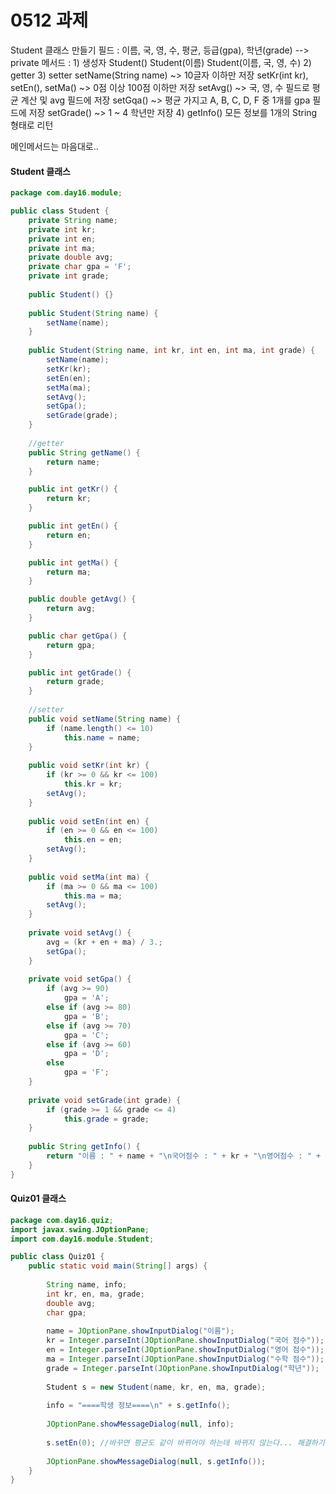 # 0512 과제

Student 클래스 만들기 
  필드 : 이름, 국, 영, 수, 평균, 등급(gpa), 학년(grade) --> private
  메서드 : 
	1) 생성자 
		Student()
		Student(이름)
		Student(이름, 국, 영, 수)
	2) getter
	3) setter
		setName(String name) ~> 10글자 이하만 저장
		setKr(int kr), setEn(), setMa() ~> 0점 이상 100점 이하만 저장
		setAvg() ~> 국, 영, 수 필드로 평균 계산 및 avg 필드에 저장
		setGqa() ~> 평균 가지고 A, B, C, D, F 중 1개를 gpa 필드에 저장
		setGrade() ~> 1 ~ 4 학년만 저장
	4) getInfo()
		모든 정보를 1개의 String 형태로 리턴

메인메서드는 마음대로..



#### Student 클래스

```java
package com.day16.module;

public class Student {
	private String name;
	private int kr;
	private int en;
	private int ma;
	private double avg;
	private char gpa = 'F';
	private int grade;
	
	public Student() {}
	
	public Student(String name) {
		setName(name);
	}
	
	public Student(String name, int kr, int en, int ma, int grade) {
		setName(name);
		setKr(kr);
		setEn(en);
		setMa(ma);
		setAvg();
		setGpa();
		setGrade(grade);
	}
	
	//getter
	public String getName() {
		return name;
	}

	public int getKr() {
		return kr;
	}

	public int getEn() {
		return en;
	}

	public int getMa() {
		return ma;
	}

	public double getAvg() {
		return avg;
	}

	public char getGpa() {
		return gpa;
	}

	public int getGrade() {
		return grade;
	}
	
	//setter
	public void setName(String name) {
		if (name.length() <= 10)
			this.name = name;
	}
	
	public void setKr(int kr) {
		if (kr >= 0 && kr <= 100)
			this.kr = kr;
		setAvg();
	}
	
	public void setEn(int en) {
		if (en >= 0 && en <= 100)
			this.en = en;
		setAvg();
	}
	
	public void setMa(int ma) {
		if (ma >= 0 && ma <= 100)
			this.ma = ma;
		setAvg();
	}
	
	private void setAvg() {
		avg = (kr + en + ma) / 3.;
		setGpa();
	}
	
	private void setGpa() {
		if (avg >= 90)
			gpa = 'A';
		else if (avg >= 80)
			gpa = 'B';
		else if (avg >= 70)
			gpa = 'C';
		else if (avg >= 60)
			gpa = 'D';
		else
			gpa = 'F';
	}
	
	private void setGrade(int grade) {
		if (grade >= 1 && grade <= 4)
			this.grade = grade;
	}
	
	public String getInfo() {
		return "이름 : " + name + "\n국어점수 : " + kr + "\n영어점수 : " + en + "\n수학점수 : " + ma + "\n평균 : " + avg + "\n등급 : " + gpa + "\n학년 : " + grade;
	}
}
```



#### Quiz01 클래스

```java
package com.day16.quiz;
import javax.swing.JOptionPane;
import com.day16.module.Student;

public class Quiz01 {
	public static void main(String[] args) {
		
		String name, info;
		int kr, en, ma, grade;
		double avg;
		char gpa;
		
		name = JOptionPane.showInputDialog("이름");
		kr = Integer.parseInt(JOptionPane.showInputDialog("국어 점수"));
		en = Integer.parseInt(JOptionPane.showInputDialog("영어 점수"));
		ma = Integer.parseInt(JOptionPane.showInputDialog("수학 점수"));
		grade = Integer.parseInt(JOptionPane.showInputDialog("학년"));
		
		Student s = new Student(name, kr, en, ma, grade);
		
		info = "====학생 정보====\n" + s.getInfo();
		
		JOptionPane.showMessageDialog(null, info);
		
		s.setEn(0); //바꾸면 평균도 같이 바뀌어야 하는데 바뀌지 않는다... 해결하기!!!!! -> 해결 완료
		
		JOptionPane.showMessageDialog(null, s.getInfo());	
	}
}
```

